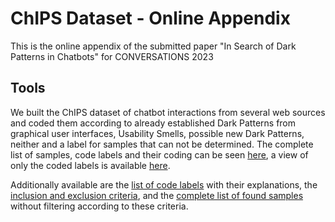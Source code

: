 # ChIPS Dataset - Online Appendix

This is the online appendix of the submitted paper "In Search of Dark Patterns in Chatbots" for CONVERSATIONS 2023



## Tools

We built the ChIPS dataset of chatbot interactions from several web sources and coded them according to already established Dark Patterns from graphical user interfaces, Usability Smells, possible new Dark Patterns, neither and a label for samples that can not be determined. The complete list of samples, code labels and their coding can be seen [here][tablecomplete], a view of only the coded labels is available [here][tablerelevant].

Additionally available are the [list of code labels][codelabels] with their explanations, the [inclusion and exclusion criteria][inclusionexclusion], and the [complete list of found samples][completesample] without filtering according to these criteria.


[tablecomplete]: https://github.com/vertr/ChIPS-dataset/blob/main/ChIPS-coding-table.csv
[tablerelevant]: https://github.com/vertr/ChIPS-dataset/blob/main/ChIPS-relevant-labels.csv
[codelabels]: https://github.com/vertr/ChIPS-dataset/blob/main/list-codeLabels.md
[inclusionexclusion]: https://github.com/vertr/ChIPS-dataset/blob/main/ChIPS-InclusionExclusion.md
[completesample]: https://github.com/vertr/ChIPS-dataset/blob/main/complete-sample-list.csv
